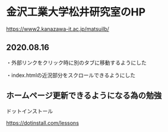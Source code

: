 # 金沢工業大学松井研究室のHP
https://www2.kanazawa-it.ac.jp/matsuilb/

## 2020.08.16

・外部リンクをクリック時に別のタブに移動するようにした

・index.htmlの近況部分をスクロールできるようにした

## ホームページ更新できるようになる為の勉強

ドットインストール

https://dotinstall.com/lessons
